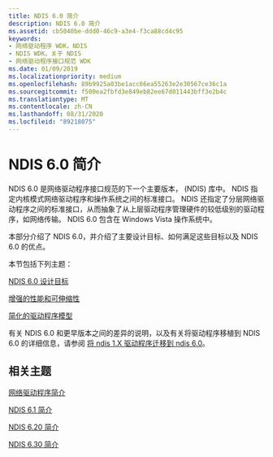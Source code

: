 ```yaml
---
title: NDIS 6.0 简介
description: NDIS 6.0 简介
ms.assetid: cb5040be-ddd0-46c9-a3e4-f3ca88cd4c95
keywords:
- 网络驱动程序 WDK，NDIS
- NDIS WDK，关于 NDIS
- 网络驱动程序接口规范 WDK
ms.date: 01/09/2019
ms.localizationpriority: medium
ms.openlocfilehash: 89b9925a03be1acc66ea55263e2e30567ce36c1a
ms.sourcegitcommit: f500ea2fbfd3e849eb82ee67d011443bff3e2b4c
ms.translationtype: MT
ms.contentlocale: zh-CN
ms.lasthandoff: 08/31/2020
ms.locfileid: "89218075"
---
```

# <a name="introduction-to-ndis-60"></a>NDIS 6.0 简介





NDIS 6.0 是网络驱动程序接口规范的下一个主要版本， (NDIS) 库中。 NDIS 指定内核模式网络驱动程序和操作系统之间的标准接口。 NDIS 还指定了分层网络驱动程序之间的标准接口，从而抽象了从上层驱动程序管理硬件的较低级别的驱动程序，如网络传输。 NDIS 6.0 包含在 Windows Vista 操作系统中。

本部分介绍了 NDIS 6.0，并介绍了主要设计目标、如何满足这些目标以及 NDIS 6.0 的优点。

本节包括下列主题：

[NDIS 6.0 设计目标](ndis-6-0-design-objectives.md)

[增强的性能和可伸缩性](enhanced-performance-and-scalability.md)

[简化的驱动程序模型](simplified-driver-model.md)

有关 NDIS 6.0 和更早版本之间的差异的说明，以及有关将驱动程序移植到 NDIS 6.0 的详细信息，请参阅 [将 ndis 1.X 驱动程序迁移到 ndis 6.0](/previous-versions/windows/hardware/network/porting-ndis-5-x-drivers-to-ndis-6-0)。

## <a name="related-topics"></a>相关主题


[网络驱动程序简介](introduction-to-network-drivers.md)

[NDIS 6.1 简介](introduction-to-ndis-6-1.md)

[NDIS 6.20 简介](introduction-to-ndis-6-20.md)

[NDIS 6.30 简介](introduction-to-ndis-6-30.md)

 

